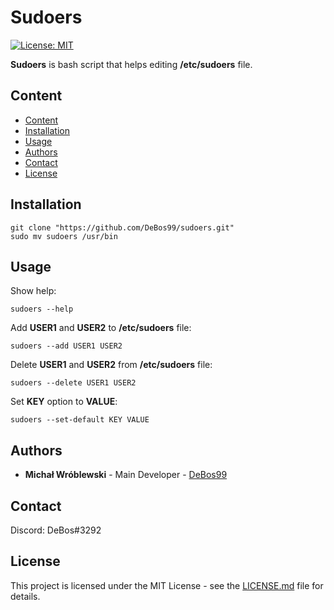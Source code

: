 # Sudoers

[![License: MIT](https://img.shields.io/badge/License-MIT-yellow.svg)](https://opensource.org/licenses/MIT)

**Sudoers** is bash script that helps editing **/etc/sudoers** file.

## Content

- [Content](#content)
- [Installation](#installation)
- [Usage](#usage)
- [Authors](#authors)
- [Contact](#contact)
- [License](#license)

## Installation

```
git clone "https://github.com/DeBos99/sudoers.git"
sudo mv sudoers /usr/bin
```

## Usage

Show help:

`sudoers --help`

Add **USER1** and **USER2** to **/etc/sudoers** file:

`sudoers --add USER1 USER2`

Delete **USER1** and **USER2** from **/etc/sudoers** file:

`sudoers --delete USER1 USER2`

Set **KEY** option to **VALUE**:

`sudoers --set-default KEY VALUE`

## Authors

* **Michał Wróblewski** - Main Developer - [DeBos99](https://github.com/DeBos99)

## Contact

Discord: DeBos#3292

## License

This project is licensed under the MIT License - see the [LICENSE.md](LICENSE.md) file for details.
